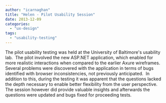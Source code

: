 ```yaml
---
author: "icarnaghan"
title: "Helen - Pilot Usability Session"
date: 2013-12-09
categories: 
  - "ux-design"
tags: 
  - "usability-testing"
---
```


The pilot usability testing was held at the University of Baltimore's usability lab.  The pilot involved the new ASP.NET application, which enabled for more realistic interactions when compared to the earlier Axure wireframes.  Several problems were discovered with the application in terms of bugs identified with browser inconsistencies, not previously anticipated.  <!--more-->In addition to this, during the testing it was apparent that the questions lacked the depth necessary to enable better flexibility from the user perspective.  The session however did provide valuable insights and afterwards the questions were updated and bugs fixed for proceeding tests.
